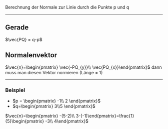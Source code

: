 Berechnung der Normale zur Linie durch die Punkte p und q

---
## Gerade 
$\vec{PQ} = q-p$

## Normalenvektor
$\vec{n}=\begin{pmatrix} \vec{-PQ_{y}}\\ \vec{PQ_{x}}\end{pmatrix}$
dann muss man diesen Vektor normieren (Länge  = 1)

---
### Beispiel
- $p = \begin{pmatrix} -1\\ 2 \end{pmatrix}$
- $q=\begin{pmatrix} 3\\5 \end{pmatrix}$

 $\vec{n}=\begin{pmatrix} -(5-2)\\ 3-(-1)\end{pmatrix}=\frac{1}{5}\begin{pmatrix} -3\\ 4\end{pmatrix}$
 